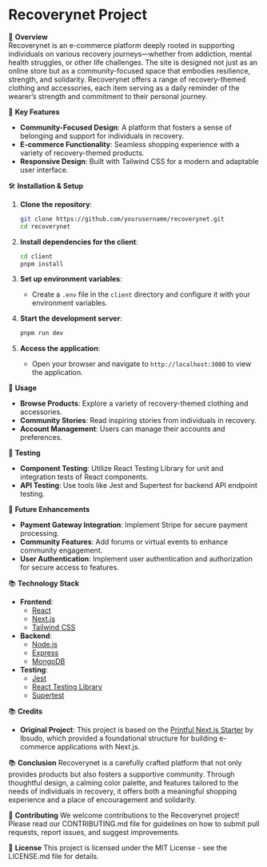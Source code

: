 # Recoverynet Project

📝 **Overview**  
Recoverynet is an e-commerce platform deeply rooted in supporting individuals on various recovery journeys—whether from addiction, mental health struggles, or other life challenges. The site is designed not just as an online store but as a community-focused space that embodies resilience, strength, and solidarity. Recoverynet offers a range of recovery-themed clothing and accessories, each item serving as a daily reminder of the wearer’s strength and commitment to their personal journey.

🚀 **Key Features**
- **Community-Focused Design**: A platform that fosters a sense of belonging and support for individuals in recovery.
- **E-commerce Functionality**: Seamless shopping experience with a variety of recovery-themed products.
- **Responsive Design**: Built with Tailwind CSS for a modern and adaptable user interface.

🛠️ **Installation & Setup**
1. **Clone the repository**:
   ```bash
   git clone https://github.com/yourusername/recoverynet.git
   cd recoverynet
   ```

2. **Install dependencies for the client**:
   ```bash
   cd client
   pnpm install
   ```

3. **Set up environment variables**:
   - Create a `.env` file in the `client` directory and configure it with your environment variables.

4. **Start the development server**:
   ```bash
   pnpm run dev
   ```

5. **Access the application**:
   - Open your browser and navigate to `http://localhost:3000` to view the application.

📝 **Usage**
- **Browse Products**: Explore a variety of recovery-themed clothing and accessories.
- **Community Stories**: Read inspiring stories from individuals in recovery.
- **Account Management**: Users can manage their accounts and preferences.

🧪 **Testing**
- **Component Testing**: Utilize React Testing Library for unit and integration tests of React components.
- **API Testing**: Use tools like Jest and Supertest for backend API endpoint testing.

🔄 **Future Enhancements**
- **Payment Gateway Integration**: Implement Stripe for secure payment processing.
- **Community Features**: Add forums or virtual events to enhance community engagement.
- **User Authentication**: Implement user authentication and authorization for secure access to features.

📚 **Technology Stack**
- **Frontend**: 
  - [React](https://reactjs.org/)
  - [Next.js](https://nextjs.org/)
  - [Tailwind CSS](https://tailwindcss.com/)
- **Backend**: 
  - [Node.js](https://nodejs.org/)
  - [Express](https://expressjs.com/)
  - [MongoDB](https://www.mongodb.com/)
- **Testing**: 
  - [Jest](https://jestjs.io/)
  - [React Testing Library](https://testing-library.com/docs/react-testing-library/intro/)
  - [Supertest](https://github.com/visionmedia/supertest)

📚 **Credits**
- **Original Project**: This project is based on the [Printful Next.js Starter](https://github.com/lbsudo/printful-nextjs-starter/tree/main/app) by lbsudo, which provided a foundational structure for building e-commerce applications with Next.js.

📚 **Conclusion**
Recoverynet is a carefully crafted platform that not only provides products but also fosters a supportive community. Through thoughtful design, a calming color palette, and features tailored to the needs of individuals in recovery, it offers both a meaningful shopping experience and a place of encouragement and solidarity.

🤝 **Contributing**
We welcome contributions to the Recoverynet project! Please read our CONTRIBUTING.md file for guidelines on how to submit pull requests, report issues, and suggest improvements.

📄 **License**
This project is licensed under the MIT License - see the LICENSE.md file for details.
